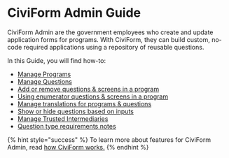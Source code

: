 # CiviForm Admin Guide

CiviForm Admin are the government employees who create and update application forms for programs. With CiviForm, they can build custom, no-code required applications using a repository of reusable questions.

In this Guide, you will find how-to:

* [Manage Programs](manage-programs.md)
* [Manage Questions](manage-questions.md)
* [Add or remove questions & screens in a program](add-or-remove-questions-and-screens-in-a-program.md)
* [Using enumerator questions & screens in a program](using-enumerator-questions-and-screens-in-a-program.md)
* [Manage translations for programs & questions](manage-translations-for-programs-and-questions.md)
* [Show or hide questions based on inputs](show-or-hide-questions-based-on-inputs.md)
* [Manage Trusted Intermediaries](manage-trusted-intermediaries.md)
* [Question type requirements notes](question-type-requirements-notes.md)

{% hint style="success" %}
To learn more about features for CiviForm Admin, read [how CiviForm works.](../../overview/how-does-civiform-work.md#civiform-admins)
{% endhint %}
